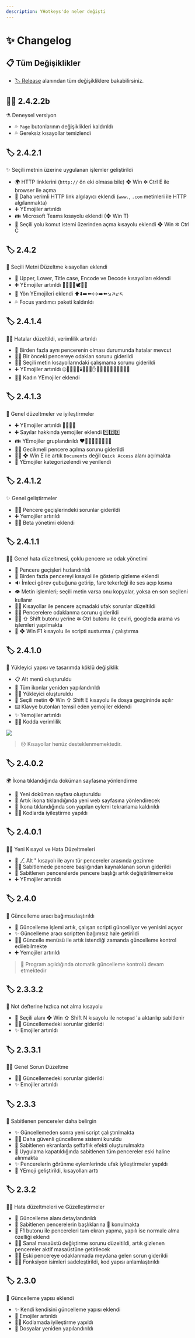```yaml
---
description: YHotkeys'de neler değişti
---
```


# ✨ Changelog

## 📋 Tüm Değişiklikler

* [🏷️ Release](https://github.com/yedhrab/YHotkeys/releases) alanından tüm değişikliklere bakabilirsiniz.

## 👨‍🔬 2.4.2.2b

⚗️ Deneysel versiyon

- 💦 `Page` butonlarının değişiklikleri kaldırıldı
- 💦 Gereksiz kısayollar temizlendi

## 🏷️ 2.4.2.1

✨ Seçili metnin üzerine uygulanan işlemler geliştirildi

- 🌍 HTTP linklerini (`http://` ön eki olmasa bile) ❖ Win ✲ Ctrl E ile browser ile açma
- 🧠 Daha verimli HTTP link algılayıcı eklendi (`www.`, `.com` metinleri ile HTTP algılanmakta)
- ➕ YEmojiler artırıldı
- 👪 Microsoft Teams kısayolu eklendi (❖ Win T)
- 🖤 Seçili yolu komut istemi üzerinden açma kısayolu eklendi ❖ Win ✲ Ctrl C

## 🏷️ 2.4.2

🔨 Seçili Metni Düzeltme kısayolları eklendi

- 🤩 Upper, Lower, Title case, Encode ve Decode kısayolları eklendi
- ➕ YEmojiler artırıldı 🦅🦋🐊🦖🕊️🦜🦢
- 🏹 Yön YEmojileri eklendi ⬆️⬇️➡️⬅️↔️➡️⬅️↘️↗️↙️↖️
- 💦 Focus yardımcı paketi kaldırıldı

## 🏷️ 2.4.1.4

👨‍🔧 Hatalar düzeltildi, verimlilik artırıldı

* 🐞 Birden fazla aynı pencerenin olması durumunda hatalar mevcut
* 👨‍🔧 Bir önceki pencereye odaklan sorunu giderildi
* 👨‍🔧 Seçili metin kısayollarındaki çalışmama sorunu giderildi
* ➕ YEmojiler artırıldı 🤐😬🤩🛒🧺🕯️🙊🙈🙉✋🛑🚏🏊‍♂️🏄‍♂️🚴‍♂️🚵‍♂️
* 🙋‍♀️ Kadın YEmojiler eklendi

## 🏷️ 2.4.1.3

💫 Genel düzeltmeler ve iyileştirmeler

* ➕ YEmojiler artırıldı 🤘🆔💡😵
* ➕ Sayılar hakkında yemojiler eklendi 1️⃣2️⃣3️⃣
* 👪 YEmojiler gruplandırıldı ❤️🤍🤎🖤💚💜💛💙💜
* 👨‍🔧 Gecikmeli pencere açılma sorunu giderildi
* 👨‍🔧 ❖ Win E ile artık `Documents` değil `Quick Access` alanı açılmakta
* 🚀 YEmojiler kategorizelendi ve yenilendi

## 🏷️ 2.4.1.2

✨ Genel geliştirmeler

* 👨‍🔧 Pencere geçişlerindeki sorunlar giderildi
* ➕ Yemojiler artırıldı
* 👨‍🔬 Beta yönetimi eklendi

## 🏷️ 2.4.1.1

👨‍🔧 Genel hata düzeltmesi, çoklu pencere ve odak yönetimi

* 💨 Pencere geçişleri hızlandırıldı
* 🚀 Birden fazla pencereyi kısayol ile gösterip gizleme eklendi
* 🔉 İmleci görev çubuğuna getirip, fare tekerleği ile ses açıp kısma
* 👁️ Metin işlemleri; seçili metin varsa onu kopyalar, yoksa en son seçileni kullanır
* 👨‍🔧 Kısayollar ile pencere açmadaki ufak sorunlar düzeltildi
* 👨‍🔧 Pencerelere odaklanma sorunu giderildi
* 👨‍💼 ⇧ Shift butonu yerine ✲ Ctrl butonu ile çeviri, googleda arama vs işlemleri yapılmakta
* 🚫 ❖ Win F1 kısayolu ile scripti susturma / çalıştırma

## 🏷️ 2.4.1.0

🚀 Yükleyici yapısı ve tasarımda köklü değişiklik

* 📋 Alt menü oluşturuldu
* 💖 Tüm ikonlar yeniden yapılandırıldı
* 👷‍♂️ Yükleyici oluşturuldu
* 📂 Seçili metin ❖ Win ⇧ Shift E kısayolu ile dosya gezgininde açılır
* ⌨️ Klavye butonları temsil eden yemojiler eklendi
* ✨ Yemojiler artırıldı
* 👨‍💻 Kodda verimlilik

![](.gitbook/assets/tray_menu-1%20%282%29.png)

> 😥 Kısayollar henüz desteklenmemektedir.

## 🏷️ 2.4.0.2

🌍 İkona tıklandığında doküman sayfasına yönlendirme

* 🚀 Yeni doküman sayfası oluşturuldu
* 🔗 Artık ikona tıklandığında yeni web sayfasına yönlendirecek
* 🧹 İkona tıklandığında son yapılan eylemi tekrarlama kaldırıldı
* 👨‍💻 Kodlarda iyileştirme yapıldı

## 🏷️ 2.4.0.1

👨‍🔧 Yeni Kısayol ve Hata Düzeltmeleri

* 💫 ⎇ Alt " kısayolı ile aynı tür pencereler arasında gezinme
* 👨‍🔧 Sabitlemede pencere başlığından kaynaklanan sorun giderildi
* 🧹 Sabitlenen pencerelerde pencere başlığı artık değiştirilmemekte
* ➕ YEmojiler artırıldı

## 🏷️ 2.4.0

🚀 Güncelleme aracı bağımsızlaştırıldı

* 🚀 Güncelleme işlemi artık, çalışan scripti güncelliyor ve yenisini açıyor
* ✨ Güncelleme aracı scriptten bağımsız hale getirildi
* 👮‍♂️ Güncelle menüsü ile artık istendiği zamanda güncelleme kontrol edilebilmekte
* ➕ Yemojiler artırıldı

> 🚅 Program açıldığında otomatik güncelleme kontrolü devam etmektedir

## 🏷️ 2.3.3.2

📝 Not defterine hızlıca not alma kısayolu

* 📝 Seçili alanı ❖ Win ⇧ Shift N kısayolu ile `notepad` 'a aktarılıp sabitlenir
* 👨‍🔧 Güncellemedeki sorunlar giderildi
* ✨ Emojiler artırıldı

## 🏷️ 2.3.3.1

👨‍🔧 Genel Sorun Düzeltme

* 👨‍🔧 Güncellemedeki sorunlar giderildi
* ✨ Emojiler artırıldı

## 🏷️ 2.3.3

📌 Sabitlenen pencereler daha belirgin

* ✨ Güncellemeden sonra yeni script çalıştırılmakta
* 👮‍♂️ Daha güvenli güncelleme sistemi kuruldu
* 🌃 Sabitlenen ekranlarda şeffaflık efekti oluşturulmakta
* 🌄 Uygulama kapatıldığında sabitlenen tüm pencereler eski haline alınmakta
* ✨ Pencerelerin görünme eylemlerinde ufak iyileştirmeler yapıldı
* 🚀 YEmoji geliştirildi, kısayolları arttı

## 🏷️ 2.3.2

👨‍🔧 Hata düzeltmeleri ve Güzelleştirmeler

* 💫 Güncelleme alanı detaylandırıldı
* 📑 Sabitlenen pencerelerin başlıklarına 📌 konulmakta
* 🔳 F1 butonu ile pencereleri tam ekran yapma, yapılı ise normale alma özelliği eklendi
* 👨‍🔧 Sanal masaüstü değiştirme sorunu düzeltildi, artık gizlenen pencereler aktif masaüstüne getirilecek
* 👨‍🔧 Eski pencereye odaklanmada meydana gelen sorun giderildi
* 👨‍💻 Fonksiyon isimleri sadeleştirildi, kod yapısı anlamlaştırıldı

## 🏷️ 2.3.0

🚀 Güncelleme yapısı eklendi

* ✨ Kendi kendisini güncelleme yapısı eklendi
* 💖 Emojiler artırıldı
* 👨‍💻 Kodlamada iyileştirme yapıldı
* 📂 Dosyalar yeniden yapılandırıldı

